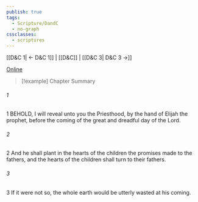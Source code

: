 ```yaml
---
publish: true
tags:
  - Scripture/DandC
  - no-graph
cssclasses:
  - scriptures
---
```

[[D&C 1| ← D&C 1]] | [[D&C]] | [[D&C 3| D&C 3 →]]

[Online](https://churchofjesuschrist.org/study/scriptures/dc-testament/dc/2?lang=eng)

>[!example] Chapter Summary
>
###### 1
1 BEHOLD, I will reveal unto you the Priesthood, by the hand of Elijah the prophet, before the coming of the great and dreadful day of the Lord.
###### 2
2 And he shall plant in the hearts of the children the promises made to the fathers, and the hearts of the children shall turn to their fathers.
###### 3
3 If it were not so, the whole earth would be utterly wasted at his coming.




